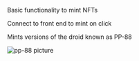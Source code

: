 Basic functionality to mint NFTs

Connect to front end to mint on click

Mints versions of the droid known as PP-88

![pp-88 picture](https://gateway.pinata.cloud/ipfs/QmNrLeroFiptyqVjSgLzCS7RQTMy6bVH4eMj1a8yXdGYR4/29.png "PP-88")